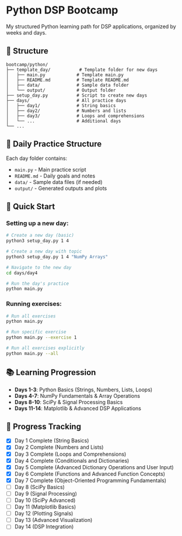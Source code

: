 # Python DSP Bootcamp

My structured Python learning path for DSP applications, organized by weeks and days.

## 📁 Structure

```
bootcamp/python/
├── template_day/           # Template folder for new days
│   ├── main.py            # Template main.py
│   ├── README.md          # Template README.md
│   ├── data/              # Sample data folder
│   └── output/            # Output folder
├── setup_day.py           # Script to create new days
├── days/                  # All practice days
│   ├── day1/              # String basics
│   ├── day2/              # Numbers and lists
│   ├── day3/              # Loops and comprehensions
│   └── ...                # Additional days
└── ...
```

## 🎯 Daily Practice Structure

Each day folder contains:
- `main.py` - Main practice script
- `README.md` - Daily goals and notes
- `data/` - Sample data files (if needed)
- `output/` - Generated outputs and plots

## 🚀 Quick Start

### Setting up a new day:
```bash
# Create a new day (basic)
python3 setup_day.py 1 4

# Create a new day with topic
python3 setup_day.py 1 4 "NumPy Arrays"

# Navigate to the new day
cd days/day4

# Run the day's practice
python main.py
```

### Running exercises:
```bash
# Run all exercises
python main.py

# Run specific exercise
python main.py --exercise 1

# Run all exercises explicitly
python main.py --all
```

## 📚 Learning Progression

- **Days 1-3**: Python Basics (Strings, Numbers, Lists, Loops)
- **Days 4-7**: NumPy Fundamentals & Array Operations
- **Days 8-10**: SciPy & Signal Processing Basics
- **Days 11-14**: Matplotlib & Advanced DSP Applications

## 📝 Progress Tracking

- [x] Day 1 Complete (String Basics)
- [x] Day 2 Complete (Numbers and Lists)
- [x] Day 3 Complete (Loops and Comprehensions)
- [x] Day 4 Complete (Conditionals and Dictionaries)
- [x] Day 5 Complete (Advanced Dictionary Operations and User Input)
- [x] Day 6 Complete (Functions and Advanced Function Concepts)
- [x] Day 7 Complete (Object-Oriented Programming Fundamentals)
- [ ] Day 8 (SciPy Basics)
- [ ] Day 9 (Signal Processing)
- [ ] Day 10 (SciPy Advanced)
- [ ] Day 11 (Matplotlib Basics)
- [ ] Day 12 (Plotting Signals)
- [ ] Day 13 (Advanced Visualization)
- [ ] Day 14 (DSP Integration)
